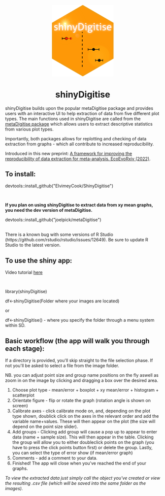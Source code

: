 <p align="center">
  <img src="https://github.com/EIvimeyCook/shinyDigitise/blob/master/inst/shinyDigitise/www/img/shinyDigitise.png" width = "200"/>
</p>

<div align="center">
 <h1>shinyDigitise</h1>
</div>

shinyDigitise builds upon the popular metaDigitise package and provides users with an interactive UI to help extraction of data from five different plot types.
The main functions used in shinyDigitise are called from the [metaDigitise package](https://besjournals.onlinelibrary.wiley.com/doi/10.1111/2041-210X.13118) which allows users to extract descriptive statistics from various plot types. 

Importantly, both packages allows for replotting and checking of data extraction from graphs - which all contribute to increased reproducibility. 

Introduced in this new preprint: [A framework for improving the reproducibility of data extraction for meta-analysis. EcoEvoRxiv (2022)](https://ecoevorxiv.org/repository/view/4814/).

## To install:

devtools::install_github("EIvimeyCook/ShinyDigitise")

<br>

**If you plan on using shinyDigitise to extract data from xy mean graphs, you need the dev version of metaDigitise.**

devtools::install_github("joelpick/metaDigitise")

<br>
There is a known bug with some versions of R Studio (https://github.com/rstudio/rstudio/issues/12649). Be sure to update R Studio to the latest version.

## To use the shiny app:

Video tutorial [here](https://www.youtube.com/watch?v=b9KvRsO8SPY)

<br>

library(shinyDigitise)

df<-shinyDigitise(Folder where your images are located)

or

df<-shinyDigitise() - where you specify the folder through a menu system within SD.

## Basic workflow (the app will walk you through each stage):

If a directory is provided, you'll skip straight to the file selection phase. If not you'll be asked to select a file from the image folder. 

NB. you can adjust point size and group name positions on the fly aswell as zoom in on the image by clicking and dragging a box over the desired area.

1. Choose plot type - mean/error + boxplot + xy mean/error + histogram + scatterplot
2. Orientate figure - flip or rotate the graph (rotation angle is shown on screen)
3. Calibrate axes - click calibrate mode on, and, depending on the plot type shown, doublick click on the axes in the relevant order and add the variable name+values. These will then appear on the plot (the size will depend on the point size slider).
4. Add groups - Clicking add group will cause a pop up to appear to enter data (name + sample size). This will then appear in the table. Clicking the group will allow you to either doubleclick points on the graph (you have to press the click points button first) or delete the group. Lastly, you can select the type of error show (if mean/error graph)
5. Comments - add a comment to your data.
6. Finished! The app will close when you've reached the end of your graphs.



*To view the extracted data just simply call the object you've created or view the resulting .csv file (which will be saved into the same folder as the images).*
